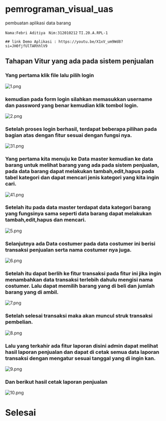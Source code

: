 # pemrograman_visual_uas
pembuatan aplikasi data barang

`Nama:Febri Aditiya `
`Nim:312010212`
`TI.20.A.RPL-1`

`## link Demo Aplikasi : https://youtu.be/X1xV_um9Wd8?si=JH0fjfUlTARhhlV9`

## Tahapan Vitur yang ada pada sistem penjualan
### Yang pertama klik file  lalu pilih login
![1.png](1.png)

### kemudian pada form login silahkan memasukkan username dan password yang benar kemudian klik tombol login.
![2.png](2.png)

### Setelah proses login berhasil, terdapat beberapa pilihan pada bagian atas dengan fitur sesuai dengan fungsi nya. 
![31.png](/31.png)

### Yang pertama kita menuju ke Data master kemudian ke data barang untuk melihat barang yang ada pada sistem penjualan,  pada data barang dapat melakukan tambah,edit,hapus pada tabel kategori dan dapat mencari jenis kategori yang kita ingin cari.
![41.png](/41.png)

### Setelah itu pada data master terdapat data kategori barang yang fungsinya sama seperti data barang dapat melakukan tambah,edit,hapus dan mencari. 
![5.png](5.png)

### Selanjutnya ada Data costumer pada data costumer ini berisi transaksi penjualan serta nama costumer nya juga.
![6.png](6.png)

### Setelah itu dapat berlih ke fitur transaksi pada fitur ini jika ingin menambahkan data transaksi terlebih dahulu mengisi nama costumer. Lalu dapat memilih barang yang di beli dan jumlah barang yang di ambil.
![7.png](7.png)

### Setelah selesai transaksi maka akan muncul struk transaksi pembelian.
![8.png](8.png)

### Lalu yang terkahir ada fitur laporan disini admin dapat melihat hasil laporan penjualan dan dapat di cetak semua data laporan transaksi dengan mengatur sesuai tanggal yang di ingin kan.
![9.png](9.png)

### Dan berikut hasil cetak laporan penjualan 
![10.png](10.png)

# Selesai
